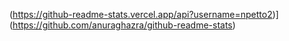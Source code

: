 (https://github-readme-stats.vercel.app/api?username=npetto2)](https://github.com/anuraghazra/github-readme-stats)
